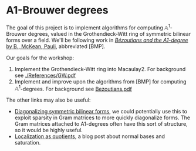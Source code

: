 # A1-Brouwer degrees

The goal of this project is to implement algorithms for computing $\mathbb{A}^1$-Brouwer degrees, valued in the Grothendieck-Witt ring of symmetric bilinear forms over a field. We'll be following work in [*Bézoutians and the A1-degree* by B., McKean, Pauli](https://www2.math.upenn.edu/~tbraz/bezoutian.pdf), abbreviated [BMP].

Our goals for the workshop:

1. Implement the Grothendieck-Witt ring into Macaulay2. For background see [./References/GW.pdf](./GW.pdf)
2. Implement and improve upon the algorithms from [BMP] for computing $\mathbb{A}^1$-degrees. For background see [Bezoutians.pdf](./References/Bezoutians.pdf)

The other links may also be useful:
- [Diagonalizing symmetric bilinear forms](https://www2.math.upenn.edu/~tbraz/notes/diagonalizing-forms.pdf), we could potentially use this to exploit sparsity in Gram matrices to more quickly diagonalize forms. The Gram matrices attached to A1-degrees often have this sort of structure, so it would be highly useful.
- [Localization as quotients](https://machineappreciation.wordpress.com/2022/04/15/localizations-as-quotients/), a blog post about normal bases and saturation.

